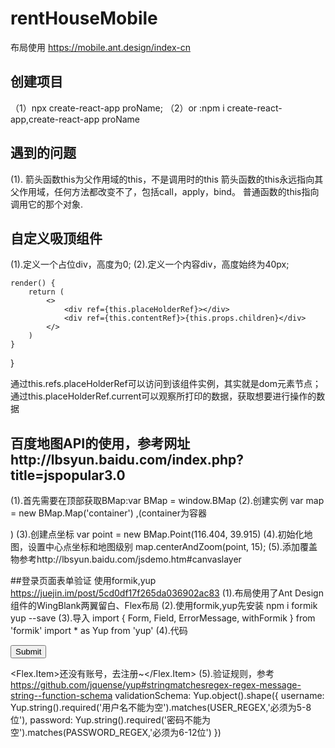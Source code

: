
# rentHouseMobile
布局使用 https://mobile.ant.design/index-cn
## 创建项目
（1）npx create-react-app proName;
（2）or :npm i create-react-app,create-react-app proName

## 遇到的问题
(1). 箭头函数this为父作用域的this，不是调用时的this
箭头函数的this永远指向其父作用域，任何方法都改变不了，包括call，apply，bind。
普通函数的this指向调用它的那个对象.

## 自定义吸顶组件
(1).定义一个占位div，高度为0;
(2).定义一个内容div，高度始终为40px;

    render() {
        return (
            <>
                <div ref={this.placeHolderRef}></div>
                <div ref={this.contentRef}>{this.props.children}</div>
            </>
        )
    }
}

通过this.refs.placeHolderRef可以访问到该组件实例，其实就是dom元素节点；通过this.placeHolderRef.current可以观察所打印的数据，获取想要进行操作的数据

## 百度地图API的使用，参考网址http://lbsyun.baidu.com/index.php?title=jspopular3.0
(1).首先需要在顶部获取BMap:var BMap = window.BMap
(2).创建实例 var map = new BMap.Map('container') ,(container为容器 <div id="container"></div>)
(3).创建点坐标 var point = new BMap.Point(116.404, 39.915) 
(4).初始化地图，设置中心点坐标和地图级别 map.centerAndZoom(point, 15);
(5).添加覆盖物参考http://lbsyun.baidu.com/jsdemo.htm#canvaslayer

##登录页面表单验证
使用formik,yup https://juejin.im/post/5cd0df17f265da036902ac83
(1).布局使用了Ant Design组件的WingBlank两翼留白、Flex布局
(2).使用formik,yup先安装 
    npm i formik yup --save
(3).导入
    import { Form, Field, ErrorMessage, withFormik } from 'formik'
    import * as Yup from 'yup'
(4).代码
 <WingBlank size="lg">
          <Form className={styles.formItem}>
            <div className={styles.formSubmit}>
              <Field
                name="username"
                type="text"
                placeholder="请输入用户名"
                className={styles.input}
              />
              <ErrorMessage name="username" component="div" />
              <Field
                name="password"
                type="password"
                placeholder="请输入密码"
                className={styles.input}
              />
              <ErrorMessage name="password" component="div" />
              <div className={styles.formSubmit}>
                <input type="submit" className={styles.submit} />
              </div>
            </div>
          </Form>
          <Flex className={styles.backHome}>
            <Flex.Item>还没有账号，去注册~</Flex.Item>
          </Flex>
        </WingBlank>
(5).验证规则，参考 https://github.com/jquense/yup#stringmatchesregex-regex-message-string--function-schema
     validationSchema: Yup.object().shape({
    username: Yup.string().required('用户名不能为空').matches(USER_REGEX,'必须为5-8位'),
    password: Yup.string().required('密码不能为空').matches(PASSWORD_REGEX,'必须为6-12位')
    })
